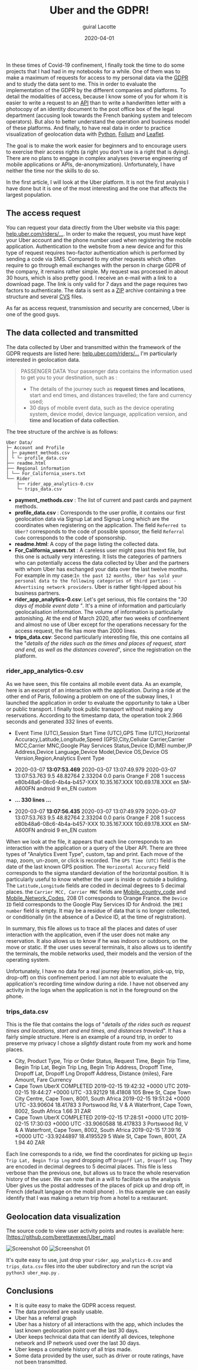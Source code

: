 ﻿---
layout: post
title: "Uber and the GDPR!"
date: 2020-04-01
author: "guiral Lacotte"
language: english
---

In these times of Covid-19 confinement, I finally took the time to do some projects that I had had in my notebooks for a while. One of them was to make a maximum of requests for access to my personal data via the [GDPR](https://en.wikipedia.org/wiki/General_Data_Protection_Regulation) and to study the data sent to me. This in order to evaluate the implementation of the GDPR by the different companies and platforms. To detail the modalities of access, because I know some of you for whom it is easier to write a request to an [API](https://en.wikipedia.org/wiki/Application_programming_interface) than to write a handwritten letter with a photocopy of an identity document to the post office box of the legal department (accusing look towards the French banking system and telecom operators). But also to better understand the operation and business model of these platforms. And finally, to have real data in order to practice visualization of geolocation data with [Python](https://www.python.org/), [Folium](https://python-visualization.github.io/folium/) and [Leaflet](https://leafletjs.com/).

The goal is to make the work easier for beginners and to encourage users to exercise their access rights (a right you don't use is a right that is dying). There are no plans to engage in complex analyses (reverse engineering of mobile applications or APIs, de-anonymization). Unfortunately, I have neither the time nor the skills to do so.

In the first article, I will look at the Uber platform. It is not the first analysis I have done but it is one of the most interesting and the one that affects the largest population.

## The access request
You can request your data directly from the Uber website via this page: [help.uber.com/riders/...](https://help.uber.com/riders/article/que-contiennent-vos-donn%C3%A9es-t%C3%A9l%C3%A9charg%C3%A9es%C2%A0?nodeId=3d476006-87a4-4404-ac1e-216825414e05). In order to make the request, you must have kept your Uber account and the phone number used when registering the mobile application. Authentication to the website from a new device and for this type of request requires two-factor authentication which is performed by sending a code via SMS. Compared to my other requests which often require to go through email exchanges with the person in charge GDPR of the company, it remains rather simple. My request was processed in about 30 hours, which is also pretty good. I receive an e-mail with a link to a download page. The link is only valid for 7 days and the page requires two factors to authenticate. The data is sent as a [ZIP](https://en.wikipedia.org/wiki/ZIP_(file_format)) archive containing a tree structure and several [CVS](https://en.wikipedia.org/wiki/Comma-separated_values) files. 

As far as access request, transmission and security are concerned, Uber is one of the good guys.

## The data collected and transmitted
The data collected by Uber and transmitted within the framework of the GDPR requests are listed here: [help.uber.com/riders/...](https://help.uber.com/riders/article/que-contiennent-vos-donn%C3%A9es-t%C3%A9l%C3%A9charg%C3%A9es%C2%A0?nodeId=3d476006-87a4-4404-ac1e-216825414e05)
I'm particularly interested in geolocation data. 

> PASSENGER DATA Your passenger data contains the information used to get you to your destination, such as :   
> - The details of the journey such as **request times and locations**, start and end times, and distances travelled;
> the fare and currency used;
> - 30 days of mobile event data, such as the device operating system, device model, device language, application version, and **time and location of data collection**.

The tree structure of the archive is as follows:

    Uber Data/
    ├─ Account and Profile
    │ ├─ payment_methods.csv
    │ └ └─ profile_data.csv
    ├── readme.html
    ├── Regional information
    │ └── For_California_users.txt
    └── Rider
        ├── rider_app_analytics-0.csv
        └─ trips_data.csv

 - **payment_methods.csv** : The list of current and past cards and payment methods.
 - **profile_data.csv** : Corresponds to the user profile, it contains our first geolocation data via Signup Lat and Signup Long which are the coordinates when registering on the application. The field `Referred to Uber?` corresponds to the code of possible sponsor, the field `Referral Code` corresponds to the code of sponsorship. 
 - **readme.html**: A copy of the page listing the collected data.
 - **For_California_users.txt** : A careless user might pass this text file, but this one is actually very interesting. It lists the categories of partners who can potentially access the data collected by Uber and the partners with whom Uber has exchanged your data over the last twelve months. For example in my case:`In the past 12 months, Uber has sold your personal data to the following categories of third parties: -Advertising network providers`. Uber is rather tight-lipped about his business partners. 
 - **rider_app_analytics-0.csv**: Let's get serious, this file contains the "*30 days of mobile event data "*. It's a mine of information and particularly geolocalisation information. The volume of information is particularly astonishing. At the end of March 2020, after two weeks of confinement and almost no use of Uber except for the operations necessary for the access request, the file has more than 2000 lines.
 - **trips_data.csv**: Second particularly interesting file, this one contains all the "*details of the rides such as the times and places of request, start and end, as well as the distances covered*", since the registration on the platform. 

### rider_app_analytics-0.csv
As we have seen, this file contains all mobile event data.
As an example, here is an excerpt of an interaction with the application. During a ride at the other end of Paris, following a problem on one of the subway lines, I launched the application in order to evaluate the opportunity to take a Uber or public transport. I finally took public transport without making any reservations. According to the timestamp data, the operation took 2.966 seconds and generated 332 lines of events. 

 - Event Time (UTC),Session Start Time (UTC),GPS Time (UTC),Horizontal Accuracy,Latitude,Longitude,Speed (GPS),City,Cellular Carrier,Carrier MCC,Carrier MNC,Google Play Services Status,Device ID,IMEI number,IP Address,Device Language,Device Model,Device OS,Device OS Version,Region,Analytics Event Type 
- 2020-03-07 **13:07:53.469** 2020-03-07 13:07:49.979 2020-03-07 13:07:53.763 9.5 48.82764 2.33204 0.0 paris Orange F 208 1 success e80b48a6-08c6-4b4a-b457-XXX 10.35.167.XXX 100.69.178.XXX en SM-A600FN android 9 en_EN custom

- **... 330 lines ...**

- 2020-03-07 **13:07:56.435** 2020-03-07 13:07:49.979 2020-03-07 13:07:53.763 9.5 48.82764 2.33204 0.0 paris Orange F 208 1 success e80b48a6-08c6-4b4a-b457-XXX 10.35.167.XXX 100.69.178.XXX en SM-A600FN android 9 en_EN custom

When we look at the file, it appears that each line corresponds to an interaction with the application or a query of the Uber API. There are three types of "Analytics Event Type", custom, tap and print. Each move of the map, zoom, un-zoom, or click is recorded. 
The `GPS Time (UTC)` field is the date of the last known GPS position.
The `Horizontal Accuracy` field corresponds to the sigma standard deviation of the horizontal position. It is particularly useful to know whether the user is inside or outside a building.
The `Latitude,Longitude` fields are coded in decimal degrees to 5 decimal places.
the `Carrier MCC, Carrier MNC` fields are [Mobile_country_code](https://en.wikipedia.org/wiki/Mobile_country_code) and [Mobile_Network_Codes](https://en.wikipedia.org/wiki/Mobile_Network_Codes_in_ITU_region_2xx_(Europe)#France_-_FR), 208 01 corresponds to Orange France.
the `Device ID` field corresponds to the Google Play Services ID for Android.
the `IMEI number` field is empty. It may be a residue of data that is no longer collected, or conditionally (in the absence of a Device ID, at the time of registration).

In summary, this file allows us to trace all the places and dates of user interaction with the application, even if the user does not make any reservation. It also allows us to know if he was indoors or outdoors, on the move or static. If the user uses several terminals, it also allows us to identify the terminals, the mobile networks used, their models and the version of the operating system.



Unfortunately, I have no data for a real journey (reservation, pick-up, trip, drop-off) on this confinement period. I am not able to evaluate the application's recording time window during a ride. I have not observed any activity in the logs when the application is not in the foreground on the phone.

### trips_data.csv
This is the file that contains the logs of "*details of the rides such as request times and locations, start and end times, and distances traveled*". It has a fairly simple structure. Here is an example of a round trip, in order to preserve my privacy I chose a *slightly* distant route from my work and home places. 

 - City, Product Type, Trip or Order Status, Request Time, Begin Trip Time, Begin Trip Lat, Begin Trip Lng, Begin Trip Address, Dropoff Time, Dropoff Lat, Dropoff Lng Dropoff Address, Distance (miles), Fare Amount, Fare Currency
- Cape Town UberX COMPLETED 2019-02-15 19:42:32 +0000 UTC 2019-02-15 19:44:27 +0000 UTC -33.92129 18.41808 105 Bree St, Cape Town City Centre, Cape Town, 8001, South Africa 2019-02-15 19:51:24 +0000 UTC -33.90604 18.41783 3 Portswood Rd, V & A Waterfront, Cape Town, 8002, South Africa 1.66 31 ZAR
- Cape Town UberX COMPLETED 2019-02-15 17:28:51 +0000 UTC 2019-02-15 17:30:03 +0000 UTC -33.9060588 18.417833 3 Portswood Rd, V & A Waterfront, Cape Town, 8002, South Africa 2019-02-15 17:39:16 +0000 UTC -33.9244897 18.4195529 5 Wale St, Cape Town, 8001, ZA 1.94 40 ZAR

Each line corresponds to a ride, we find the coordinates for picking up `Begin Trip Lat, Begin Trip Lng` and dropping off `Dropoff Lat, Dropoff Lng`. They are encoded in decimal degrees to 5 decimal places.
This file is less verbose than the previous one, but allows us to trace the whole reservation history of the user. We can note that in a will to facilitate us the analysis Uber gives us the postal addresses of the places of pick up and drop off, in French (default langage on the mobil phone) . In this example we can easily identify that I was making a return trip from a hotel to a restaurant.  

## Geolocation data visualization 
The source code to view user activity points and routes is available here:
[https://github.com/berettavexee/Uber_map]

![Screenshot 00](/assets/img/ubermap-00.png)
![Screenshot 01](/assets/img/ubermap-01.png)

It's quite easy to use, just drop your `rider_app_analytics-0.csv` and `trips_data.csv` files into the uber subdirectory and run the script via `python3 uber_map.py` .

## Conclusions

 - It is quite easy to make the GDPR access request.
 - The data provided are easily usable.
 - Uber has a referral graph
 - Uber has a history of all interactions with the app, which includes the last known geolocation point over the last 30 days.
 - Uber keeps technical data that can identify all devices, telephone network and IP network used over the last 30 days.
 - Uber keeps a complete history of all trips made.
 - Some data provided by the user, such as driver or route ratings, have not been transmitted. 
